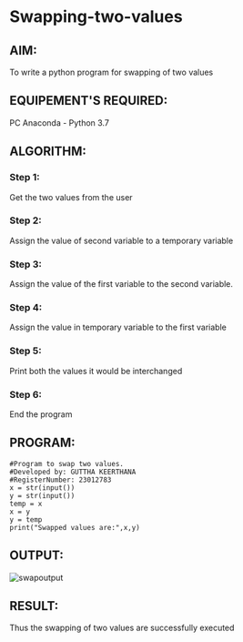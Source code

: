 # Swapping-two-values
## AIM:
To write a python program for swapping of two values
## EQUIPEMENT'S REQUIRED: 
PC
Anaconda - Python 3.7
## ALGORITHM: 
### Step 1:
Get the two values from the user
### Step 2: 
Assign the value of second variable to a temporary variable 
### Step 3: 
Assign the value of the first variable to the second variable.
### Step 4:  
Assign the value in temporary variable to the first variable
### Step 5: 
Print both the values it would be interchanged
### Step 6: 
End the program
## PROGRAM:
```
#Program to swap two values.
#Developed by: GUTTHA KEERTHANA
#RegisterNumber: 23012783
x = str(input())
y = str(input())
temp = x
x = y
y = temp
print("Swapped values are:",x,y)
```

## OUTPUT:
![swapoutput](https://github.com/keerthanaguttha/Swapping-two-values/assets/145742927/775e1af3-68f6-4803-b3b8-5ecd51fb095e)



## RESULT:
Thus the swapping of two values are successfully executed



